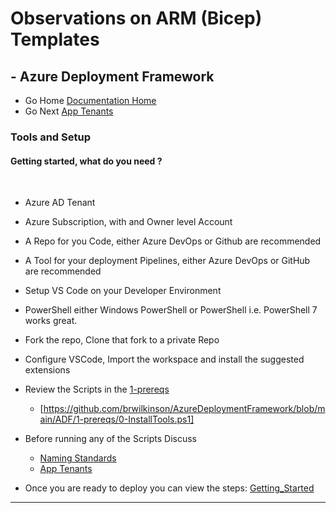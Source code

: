 #  Observations on ARM (Bicep) Templates # 

## - Azure Deployment Framework ## 
- Go Home [Documentation Home](./index.md)
- Go Next [App Tenants](./App_Tenants.md)

### Tools and Setup

#### Getting started, what do you need ?
<br/>

- Azure AD Tenant
- Azure Subscription, with and Owner level Account
- A Repo for you Code, either Azure DevOps or Github are recommended
- A Tool for your deployment Pipelines, either Azure DevOps or GitHub are recommended

- Setup VS Code on your Developer Environment 
- PowerShell either Windows PowerShell or PowerShell i.e. PowerShell 7 works great.
- Fork the repo, Clone that fork to a private Repo

- Configure VSCode, Import the workspace and install the suggested extensions
- Review the Scripts in the [1-prereqs](https://github.com/brwilkinson/AzureDeploymentFramework/tree/main/ADF/1-prereqs)
    - [https://github.com/brwilkinson/AzureDeploymentFramework/blob/main/ADF/1-prereqs/0-InstallTools.ps1]
- Before running any of the Scripts Discuss
    - [Naming Standards](./Naming_Standards.md)
    - [App Tenants](./App_Tenants.md)
- Once you are ready to deploy you can view the steps: [Getting_Started](./Getting_Started.md)
---
